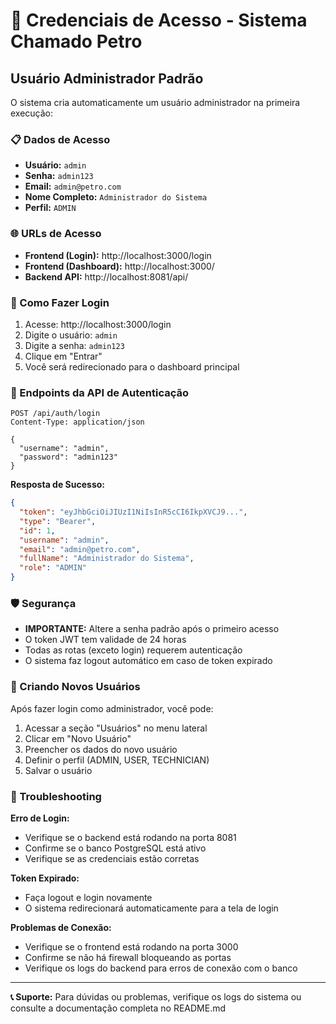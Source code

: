 # 🔐 Credenciais de Acesso - Sistema Chamado Petro

## Usuário Administrador Padrão

O sistema cria automaticamente um usuário administrador na primeira execução:

### 📋 Dados de Acesso

- **Usuário:** `admin`
- **Senha:** `admin123`
- **Email:** `admin@petro.com`
- **Nome Completo:** `Administrador do Sistema`
- **Perfil:** `ADMIN`

### 🌐 URLs de Acesso

- **Frontend (Login):** http://localhost:3000/login
- **Frontend (Dashboard):** http://localhost:3000/
- **Backend API:** http://localhost:8081/api/

### 🔑 Como Fazer Login

1. Acesse: http://localhost:3000/login
2. Digite o usuário: `admin`
3. Digite a senha: `admin123`
4. Clique em "Entrar"
5. Você será redirecionado para o dashboard principal

### 📝 Endpoints da API de Autenticação

```http
POST /api/auth/login
Content-Type: application/json

{
  "username": "admin",
  "password": "admin123"
}
```

**Resposta de Sucesso:**
```json
{
  "token": "eyJhbGciOiJIUzI1NiIsInR5cCI6IkpXVCJ9...",
  "type": "Bearer",
  "id": 1,
  "username": "admin",
  "email": "admin@petro.com",
  "fullName": "Administrador do Sistema",
  "role": "ADMIN"
}
```

### 🛡️ Segurança

- **IMPORTANTE:** Altere a senha padrão após o primeiro acesso
- O token JWT tem validade de 24 horas
- Todas as rotas (exceto login) requerem autenticação
- O sistema faz logout automático em caso de token expirado

### 👥 Criando Novos Usuários

Após fazer login como administrador, você pode:

1. Acessar a seção "Usuários" no menu lateral
2. Clicar em "Novo Usuário"
3. Preencher os dados do novo usuário
4. Definir o perfil (ADMIN, USER, TECHNICIAN)
5. Salvar o usuário

### 🔧 Troubleshooting

**Erro de Login:**
- Verifique se o backend está rodando na porta 8081
- Confirme se o banco PostgreSQL está ativo
- Verifique se as credenciais estão corretas

**Token Expirado:**
- Faça logout e login novamente
- O sistema redirecionará automaticamente para a tela de login

**Problemas de Conexão:**
- Verifique se o frontend está rodando na porta 3000
- Confirme se não há firewall bloqueando as portas
- Verifique os logs do backend para erros de conexão com o banco

---

**📞 Suporte:** Para dúvidas ou problemas, verifique os logs do sistema ou consulte a documentação completa no README.md